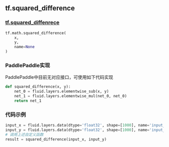 ## tf.squared_difference

### [tf.squared_diffenrece](https://www.tensorflow.org/versions/r1.13/api_docs/python/tf/math/squared_difference)
``` python
tf.math.squared_difference(
    x,
    y,
    name=None
)
```

### PaddlePaddle实现
PaddlePaddle中目前无对应接口，可使用如下代码实现
``` python
def squared_difference(x, y):
    net_0 = fluid.layers.elementwise_sub(x, y)
    net_1 = fluid.layers.elementwise_mul(net_0, net_0)
    return net_1
```

### 代码示例
``` python
input_x = fluid.layers.data(dtype='float32', shape=[1000], name='input_x')
input_y = fluid.layers.data(dtype='float32', shape=[1000], name='input_y')
# 调用上述自定义函数
result = squared_difference(input_x, input_y)
```